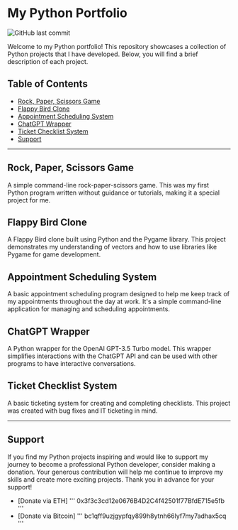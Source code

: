 # My Python Portfolio

![GitHub last commit](https://img.shields.io/github/last-commit/kcarden/PythonPortfolio)

Welcome to my Python portfolio! This repository showcases a collection of Python projects that I have developed. Below, you will find a brief description of each project.

## Table of Contents

- [Rock, Paper, Scissors Game](#rock-paper-scissors-game)
- [Flappy Bird Clone](#flappy-bird-clone)
- [Appointment Scheduling System](#appointment-scheduling-system)
- [ChatGPT Wrapper](#chatgpt-wrapper)
- [Ticket Checklist System](#ticket-checklist-system)
- [Support](#support)

---

## Rock, Paper, Scissors Game

A simple command-line rock-paper-scissors game. This was my first Python program written without guidance or tutorials, making it a special project for me.

## Flappy Bird Clone

A Flappy Bird clone built using Python and the Pygame library. This project demonstrates my understanding of vectors and how to use libraries like Pygame for game development.

## Appointment Scheduling System

A basic appointment scheduling program designed to help me keep track of my appointments throughout the day at work. It's a simple command-line application for managing and scheduling appointments.

## ChatGPT Wrapper

A Python wrapper for the OpenAI GPT-3.5 Turbo model. This wrapper simplifies interactions with the ChatGPT API and can be used with other programs to have interactive conversations.

## Ticket Checklist System

A basic ticketing system for creating and completing checklists. This project was created with bug fixes and IT ticketing in mind.

---

## Support

If you find my Python projects inspiring and would like to support my journey to become a professional Python developer, consider making a donation. Your generous contribution will help me continue to improve my skills and create more exciting projects. Thank you in advance for your support!

- [Donate via ETH] ''' 0x3f3c3cd12e0676B4D2C4f42501f77BfdE715e5fb '''
- [Donate via Bitcoin] ''' bc1qff9uzjgypfqy899h8ytnh66lyf7my7adhax5cq '''


